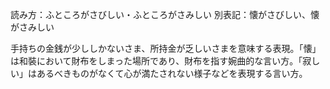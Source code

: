 読み方：ふところがさびしい・ふところがさみしい
別表記：懐がさびしい、懐がさみしい

手持ちの金銭が少ししかないさま、所持金が乏しいさまを意味する表現。「懐」は和裝において財布をしまった場所であり、財布を指す婉曲的な言い方。「寂しい」はあるべきものがなくて心が満たされない様子などを表現する言い方。
